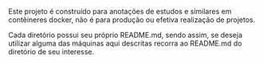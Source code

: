 Este projeto é construído para anotações de estudos e similares em contêineres docker, não é para produção ou efetiva realização de projetos.

Cada diretório possui seu próprio README.md, sendo assim, se deseja utilizar alguma das máquinas aqui descritas recorra ao README.md do diretório de seu interesse.